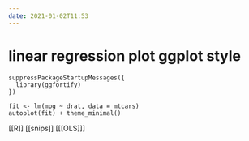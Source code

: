 ```yaml
---
date: 2021-01-02T11:53
---
```


# linear regression plot ggplot style

    suppressPackageStartupMessages({
      library(ggfortify)
    })

    fit <- lm(mpg ~ drat, data = mtcars)
    autoplot(fit) + theme_minimal()

[[R]]
[[snips]]
[[[OLS]]]